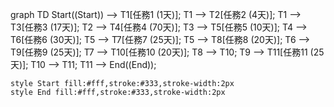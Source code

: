 graph TD
    Start((Start)) --> T1[任務1 (1天)];
    T1 --> T2[任務2 (4天)];
    T1 --> T3[任務3 (17天)];
    T2 --> T4[任務4 (70天)];
    T3 --> T5[任務5 (10天)];
    T4 --> T6[任務6 (30天)];
    T5 --> T7[任務7 (25天)];
    T5 --> T8[任務8 (20天)];
    T6 --> T9[任務9 (25天)];
    T7 --> T10[任務10 (20天)];
    T8 --> T10;
    T9 --> T11[任務11 (25天)];
    T10 --> T11;
    T11 --> End((End));

    style Start fill:#fff,stroke:#333,stroke-width:2px
    style End fill:#fff,stroke:#333,stroke-width:2px
